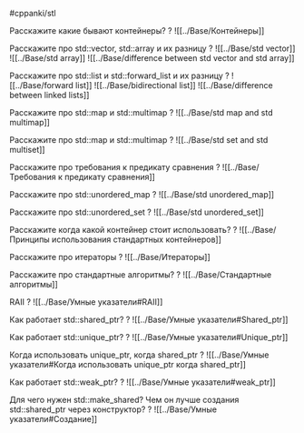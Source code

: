 #cppanki/stl

Расскажите какие бывают контейнеры?
?
![[../Base/Контейнеры]]

Расскажите про std::vector, std::array и их разницу
?
![[../Base/std vector]]
![[../Base/std array]]
![[../Base/difference between std vector and std array]]

Расскажите про std::list и std::forward_list и их разницу
?
![[../Base/forward list]]
![[../Base/bidirectional list]]
![[../Base/difference between linked lists]]

Расскажите про std::map и std::multimap
?
![[../Base/std map and std multimap]]


Расскажите про std::map и std::multimap
?
![[../Base/std set and std multiset]]

Расскажите про требования к предикату сравнения
?
![[../Base/Требования к предикату сравнения]]

Расскажите про std::unordered_map
?
![[../Base/std unordered_map]]

Расскажите про std::unordered_set
?
![[../Base/std unordered_set]]

Расскажите когда какой контейнер стоит использовать?
?
![[../Base/Принципы использования стандартных контейнеров]]

Расскажите про итераторы
?
![[../Base/Итераторы]]

Расскажите про стандартные алгоритмы?
?
![[../Base/Стандартные алгоритмы]]

RAII
?
![[../Base/Умные указатели#RAII]]

Как работает std::shared_ptr?
?
![[../Base/Умные указатели#Shared_ptr]]

Как работает std::unique_ptr?
?
![[../Base/Умные указатели#Unique_ptr]]

Когда использовать unique_ptr, когда shared_ptr
?
![[../Base/Умные указатели#Когда использовать unique_ptr когда shared_ptr]]

Как работает std::weak_ptr?
?
![[../Base/Умные указатели#weak_ptr]]

Для чего нужен std::make_shared? Чем он лучше создания std::shared_ptr через конструктор?
?
![[../Base/Умные указатели#Создание]]